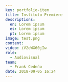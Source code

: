 ```yaml
---
key: portfolio-item
title: Instituto Premiere
descriptions:
  en: Lorem ipsum
  es: Lorem ipsum
  pt: Lorem ipsum
image: test.png
content:
video: iV2eWX60jIw
role:
  - Audiovisual
team:
  - Frank Cedeño
date: 2018-09-05 16:24
---
```

